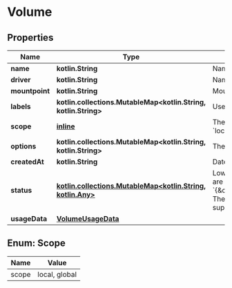 
# Volume

## Properties
Name | Type | Description | Notes
------------ | ------------- | ------------- | -------------
**name** | **kotlin.String** | Name of the volume. | 
**driver** | **kotlin.String** | Name of the volume driver used by the volume. | 
**mountpoint** | **kotlin.String** | Mount path of the volume on the host. | 
**labels** | **kotlin.collections.MutableMap&lt;kotlin.String, kotlin.String&gt;** | User-defined key/value metadata. | 
**scope** | [**inline**](#Scope) | The level at which the volume exists. Either &#x60;global&#x60; for cluster-wide, or &#x60;local&#x60; for machine level.  | 
**options** | **kotlin.collections.MutableMap&lt;kotlin.String, kotlin.String&gt;** | The driver specific options used when creating the volume.  | 
**createdAt** | **kotlin.String** | Date/Time the volume was created. |  [optional]
**status** | [**kotlin.collections.MutableMap&lt;kotlin.String, kotlin.Any&gt;**](kotlin.Any.md) | Low-level details about the volume, provided by the volume driver. Details are returned as a map with key/value pairs: &#x60;{\&quot;key\&quot;:\&quot;value\&quot;,\&quot;key2\&quot;:\&quot;value2\&quot;}&#x60;.  The &#x60;Status&#x60; field is optional, and is omitted if the volume driver does not support this feature.  |  [optional]
**usageData** | [**VolumeUsageData**](VolumeUsageData.md) |  |  [optional]


<a name="Scope"></a>
## Enum: Scope
Name | Value
---- | -----
scope | local, global



